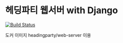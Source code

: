# 헤딩파티 웹서버 with Django

[![Build Status](https://travis-ci.com/heading-party/web-server.svg?branch=master)](https://travis-ci.com/heading-party/web-server)

도커 이미지 headingparty/web-server 이용
